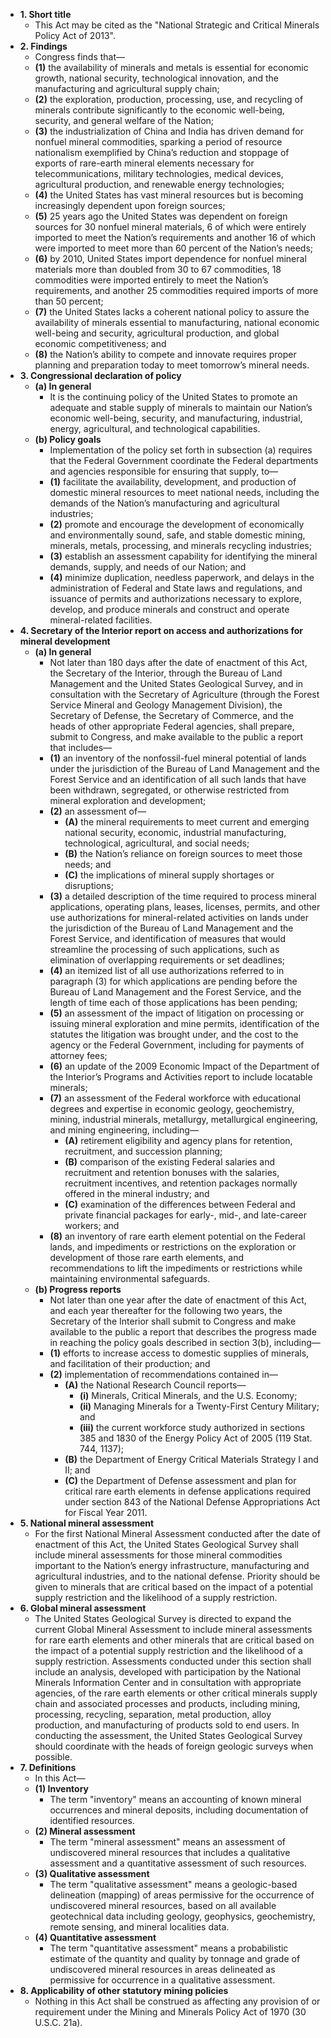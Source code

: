 * __1. Short title__
  * This Act may be cited as the "National Strategic and Critical Minerals Policy Act of 2013".
* __2. Findings__
  * Congress finds that—
  * __(1)__ the availability of minerals and metals is essential for economic growth, national security, technological innovation, and the manufacturing and agricultural supply chain;
  * __(2)__ the exploration, production, processing, use, and recycling of minerals contribute significantly to the economic well-being, security, and general welfare of the Nation;
  * __(3)__ the industrialization of China and India has driven demand for nonfuel mineral commodities, sparking a period of resource nationalism exemplified by China’s reduction and stoppage of exports of rare-earth mineral elements necessary for telecommunications, military technologies, medical devices, agricultural production, and renewable energy technologies;
  * __(4)__ the United States has vast mineral resources but is becoming increasingly dependent upon foreign sources;
  * __(5)__ 25 years ago the United States was dependent on foreign sources for 30 nonfuel mineral materials, 6 of which were entirely imported to meet the Nation’s requirements and another 16 of which were imported to meet more than 60 percent of the Nation’s needs;
  * __(6)__ by 2010, United States import dependence for nonfuel mineral materials more than doubled from 30 to 67 commodities, 18 commodities were imported entirely to meet the Nation’s requirements, and another 25 commodities required imports of more than 50 percent;
  * __(7)__ the United States lacks a coherent national policy to assure the availability of minerals essential to manufacturing, national economic well-being and security, agricultural production, and global economic competitiveness; and
  * __(8)__ the Nation’s ability to compete and innovate requires proper planning and preparation today to meet tomorrow’s mineral needs.
* __3. Congressional declaration of policy__
  * __(a) In general__
    * It is the continuing policy of the United States to promote an adequate and stable supply of minerals to maintain our Nation’s economic well-being, security, and manufacturing, industrial, energy, agricultural, and technological capabilities.
  * __(b) Policy goals__
    * Implementation of the policy set forth in subsection (a) requires that the Federal Government coordinate the Federal departments and agencies responsible for ensuring that supply, to—
    * __(1)__ facilitate the availability, development, and production of domestic mineral resources to meet national needs, including the demands of the Nation’s manufacturing and agricultural industries;
    * __(2)__ promote and encourage the development of economically and environmentally sound, safe, and stable domestic mining, minerals, metals, processing, and minerals recycling industries;
    * __(3)__ establish an assessment capability for identifying the mineral demands, supply, and needs of our Nation; and
    * __(4)__ minimize duplication, needless paperwork, and delays in the administration of Federal and State laws and regulations, and issuance of permits and authorizations necessary to explore, develop, and produce minerals and construct and operate mineral-related facilities.
* __4. Secretary of the Interior report on access and authorizations for mineral development__
  * __(a) In general__
    * Not later than 180 days after the date of enactment of this Act, the Secretary of the Interior, through the Bureau of Land Management and the United States Geological Survey, and in consultation with the Secretary of Agriculture (through the Forest Service Mineral and Geology Management Division), the Secretary of Defense, the Secretary of Commerce, and the heads of other appropriate Federal agencies, shall prepare, submit to Congress, and make available to the public a report that includes—
    * __(1)__ an inventory of the nonfossil-fuel mineral potential of lands under the jurisdiction of the Bureau of Land Management and the Forest Service and an identification of all such lands that have been withdrawn, segregated, or otherwise restricted from mineral exploration and development;
    * __(2)__ an assessment of—
      * __(A)__ the mineral requirements to meet current and emerging national security, economic, industrial manufacturing, technological, agricultural, and social needs;
      * __(B)__ the Nation’s reliance on foreign sources to meet those needs; and
      * __(C)__ the implications of mineral supply shortages or disruptions;
    * __(3)__ a detailed description of the time required to process mineral applications, operating plans, leases, licenses, permits, and other use authorizations for mineral-related activities on lands under the jurisdiction of the Bureau of Land Management and the Forest Service, and identification of measures that would streamline the processing of such applications, such as elimination of overlapping requirements or set deadlines;
    * __(4)__ an itemized list of all use authorizations referred to in paragraph (3) for which applications are pending before the Bureau of Land Management and the Forest Service, and the length of time each of those applications has been pending;
    * __(5)__ an assessment of the impact of litigation on processing or issuing mineral exploration and mine permits, identification of the statutes the litigation was brought under, and the cost to the agency or the Federal Government, including for payments of attorney fees;
    * __(6)__ an update of the 2009 Economic Impact of the Department of the Interior’s Programs and Activities report to include locatable minerals;
    * __(7)__ an assessment of the Federal workforce with educational degrees and expertise in economic geology, geochemistry, mining, industrial minerals, metallurgy, metallurgical engineering, and mining engineering, including—
      * __(A)__ retirement eligibility and agency plans for retention, recruitment, and succession planning;
      * __(B)__ comparison of the existing Federal salaries and recruitment and retention bonuses with the salaries, recruitment incentives, and retention packages normally offered in the mineral industry; and
      * __(C)__ examination of the differences between Federal and private financial packages for early-, mid-, and late-career workers; and
    * __(8)__ an inventory of rare earth element potential on the Federal lands, and impediments or restrictions on the exploration or development of those rare earth elements, and recommendations to lift the impediments or restrictions while maintaining environmental safeguards.
  * __(b) Progress reports__
    * Not later than one year after the date of enactment of this Act, and each year thereafter for the following two years, the Secretary of the Interior shall submit to Congress and make available to the public a report that describes the progress made in reaching the policy goals described in section 3(b), including—
    * __(1)__ efforts to increase access to domestic supplies of minerals, and facilitation of their production; and
    * __(2)__ implementation of recommendations contained in—
      * __(A)__ the National Research Council reports—
        * __(i)__ Minerals, Critical Minerals, and the U.S. Economy;
        * __(ii)__ Managing Minerals for a Twenty-First Century Military; and
        * __(iii)__ the current workforce study authorized in sections 385 and 1830 of the Energy Policy Act of 2005 (119 Stat. 744, 1137);
      * __(B)__ the Department of Energy Critical Materials Strategy I and II; and
      * __(C)__ the Department of Defense assessment and plan for critical rare earth elements in defense applications required under section 843 of the National Defense Appropriations Act for Fiscal Year 2011.
* __5. National mineral assessment__
  * For the first National Mineral Assessment conducted after the date of enactment of this Act, the United States Geological Survey shall include mineral assessments for those mineral commodities important to the Nation’s energy infrastructure, manufacturing and agricultural industries, and to the national defense. Priority should be given to minerals that are critical based on the impact of a potential supply restriction and the likelihood of a supply restriction.
* __6. Global mineral assessment__
  * The United States Geological Survey is directed to expand the current Global Mineral Assessment to include mineral assessments for rare earth elements and other minerals that are critical based on the impact of a potential supply restriction and the likelihood of a supply restriction. Assessments conducted under this section shall include an analysis, developed with participation by the National Minerals Information Center and in consultation with appropriate agencies, of the rare earth elements or other critical minerals supply chain and associated processes and products, including mining, processing, recycling, separation, metal production, alloy production, and manufacturing of products sold to end users. In conducting the assessment, the United States Geological Survey should coordinate with the heads of foreign geologic surveys when possible.
* __7. Definitions__
  * In this Act—
  * __(1) Inventory__
    * The term "inventory" means an accounting of known mineral occurrences and mineral deposits, including documentation of identified resources.
  * __(2) Mineral assessment__
    * The term "mineral assessment" means an assessment of undiscovered mineral resources that includes a qualitative assessment and a quantitative assessment of such resources.
  * __(3) Qualitative assessment__
    * The term "qualitative assessment" means a geologic-based delineation (mapping) of areas permissive for the occurrence of undiscovered mineral resources, based on all available geotechnical data including geology, geophysics, geochemistry, remote sensing, and mineral localities data.
  * __(4) Quantitative assessment__
    * The term "quantitative assessment" means a probabilistic estimate of the quantity and quality by tonnage and grade of undiscovered mineral resources in areas delineated as permissive for occurrence in a qualitative assessment.
* __8. Applicability of other statutory mining policies__
  * Nothing in this Act shall be construed as affecting any provision of or requirement under the Mining and Minerals Policy Act of 1970 (30 U.S.C. 21a).
